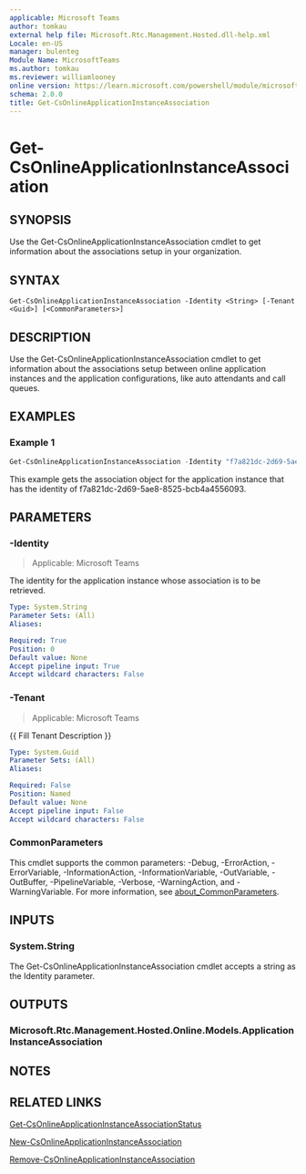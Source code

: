 ```yaml
---
applicable: Microsoft Teams
author: tomkau
external help file: Microsoft.Rtc.Management.Hosted.dll-help.xml
Locale: en-US
manager: bulenteg
Module Name: MicrosoftTeams
ms.author: tomkau
ms.reviewer: williamlooney
online version: https://learn.microsoft.com/powershell/module/microsoftteams/get-csonlineapplicationinstanceassociation
schema: 2.0.0
title: Get-CsOnlineApplicationInstanceAssociation
---
```


# Get-CsOnlineApplicationInstanceAssociation

## SYNOPSIS
Use the Get-CsOnlineApplicationInstanceAssociation cmdlet to get information about the associations setup in your organization.

## SYNTAX

```
Get-CsOnlineApplicationInstanceAssociation -Identity <String> [-Tenant <Guid>] [<CommonParameters>]
```

## DESCRIPTION
Use the Get-CsOnlineApplicationInstanceAssociation cmdlet to get information about the associations setup between online application instances and the application configurations, like auto attendants and call queues.

## EXAMPLES

### Example 1
```powershell
Get-CsOnlineApplicationInstanceAssociation -Identity "f7a821dc-2d69-5ae8-8525-bcb4a4556093"
```

This example gets the association object for the application instance that has the identity of f7a821dc-2d69-5ae8-8525-bcb4a4556093.

## PARAMETERS

### -Identity

> Applicable: Microsoft Teams

The identity for the application instance whose association is to be retrieved.

```yaml
Type: System.String
Parameter Sets: (All)
Aliases:

Required: True
Position: 0
Default value: None
Accept pipeline input: True
Accept wildcard characters: False
```

### -Tenant

> Applicable: Microsoft Teams

{{ Fill Tenant Description }}

```yaml
Type: System.Guid
Parameter Sets: (All)
Aliases:

Required: False
Position: Named
Default value: None
Accept pipeline input: False
Accept wildcard characters: False
```

### CommonParameters
This cmdlet supports the common parameters: -Debug, -ErrorAction, -ErrorVariable, -InformationAction, -InformationVariable, -OutVariable, -OutBuffer, -PipelineVariable, -Verbose, -WarningAction, and -WarningVariable. For more information, see [about_CommonParameters](https://go.microsoft.com/fwlink/?LinkID=113216).

## INPUTS

### System.String
The Get-CsOnlineApplicationInstanceAssociation cmdlet accepts a string as the Identity parameter.

## OUTPUTS

### Microsoft.Rtc.Management.Hosted.Online.Models.ApplicationInstanceAssociation

## NOTES

## RELATED LINKS

[Get-CsOnlineApplicationInstanceAssociationStatus](https://learn.microsoft.com/powershell/module/microsoftteams/get-csonlineapplicationinstanceassociationstatus)

[New-CsOnlineApplicationInstanceAssociation](https://learn.microsoft.com/powershell/module/microsoftteams/new-csonlineapplicationinstanceassociation)

[Remove-CsOnlineApplicationInstanceAssociation](https://learn.microsoft.com/powershell/module/microsoftteams/remove-csonlineapplicationinstanceassociation)
